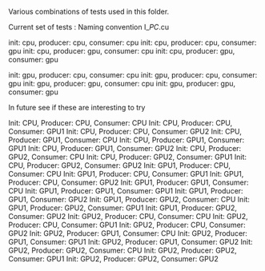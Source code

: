 Various combinations of tests used in this folder.

Current set of tests : Naming convention I_<init>_P_<producer>_C_<consumer>.cu


init: cpu, producer: cpu, consumer: cpu
init: cpu, producer: cpu, consumer: gpu
init: cpu, producer: gpu, consumer: cpu
init: cpu, producer: gpu, consumer: gpu

init: gpu, producer: cpu, consumer: cpu
init: gpu, producer: cpu, consumer: gpu
init: gpu, producer: gpu, consumer: cpu
init: gpu, producer: gpu, consumer: gpu



In future see if these are interesting to try

Init: CPU, Producer: CPU, Consumer: CPU
Init: CPU, Producer: CPU, Consumer: GPU1
Init: CPU, Producer: CPU, Consumer: GPU2
Init: CPU, Producer: GPU1, Consumer: CPU
Init: CPU, Producer: GPU1, Consumer: GPU1
Init: CPU, Producer: GPU1, Consumer: GPU2
Init: CPU, Producer: GPU2, Consumer: CPU
Init: CPU, Producer: GPU2, Consumer: GPU1
Init: CPU, Producer: GPU2, Consumer: GPU2
Init: GPU1, Producer: CPU, Consumer: CPU
Init: GPU1, Producer: CPU, Consumer: GPU1
Init: GPU1, Producer: CPU, Consumer: GPU2
Init: GPU1, Producer: GPU1, Consumer: CPU
Init: GPU1, Producer: GPU1, Consumer: GPU1
Init: GPU1, Producer: GPU1, Consumer: GPU2
Init: GPU1, Producer: GPU2, Consumer: CPU
Init: GPU1, Producer: GPU2, Consumer: GPU1
Init: GPU1, Producer: GPU2, Consumer: GPU2
Init: GPU2, Producer: CPU, Consumer: CPU
Init: GPU2, Producer: CPU, Consumer: GPU1
Init: GPU2, Producer: CPU, Consumer: GPU2
Init: GPU2, Producer: GPU1, Consumer: CPU
Init: GPU2, Producer: GPU1, Consumer: GPU1
Init: GPU2, Producer: GPU1, Consumer: GPU2
Init: GPU2, Producer: GPU2, Consumer: CPU
Init: GPU2, Producer: GPU2, Consumer: GPU1
Init: GPU2, Producer: GPU2, Consumer: GPU2